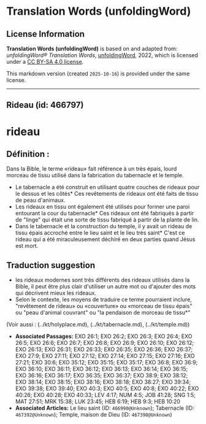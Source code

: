 # Translation Words (unfoldingWord)

## License Information

**Translation Words (unfoldingWord)** is based on and adapted from: _unfoldingWord® Translation Words_, [unfoldingWord](https://unfoldingword.org/utw), 2022, which is licensed under a [CC BY-SA 4.0 license](https://creativecommons.org/licenses/by-sa/4.0/legalcode.en).

This markdown version (created `2025-10-16`) is provided under the same license.



--------------------------------

## Rideau (id: 466797)

rideau
======

Définition :
------------

Dans la Bible, le terme «rideau» fait référence à un très épais, lourd morceau de tissu utilisé dans la fabrication du tabernacle et le temple.

* Le tabernacle a été construit en utilisant quatre couches de rideaux pour le dessus et les côtés\* Ces revêtements de rideaux ont été faits de tissu de peau d'animaux.
* Les rideaux en tissu ont également été utilisés pour former une paroi entourant la cour du tabernacle\* Ces rideaux ont été fabriqués à partir de "linge" qui était une sorte de tissu fabriqué à partir de la plante de lin.
* Dans le tabernacle et la construction du temple, il y avait un rideau de tissu épais accroché entre le lieu saint et le lieu très saint\* C'est ce rideau qui a été miraculeusement déchiré en deux parties quand Jésus est mort.

Traduction suggestion
---------------------

* les rideaux modernes sont très différents des rideaux utilisés dans la Bible, il peut être plus clair d'utiliser un autre mot ou d'ajouter des mots qui décrivent mieux les rideaux.
* Selon le contexte, les moyens de traduire ce terme pourraient inclure, "revêtement de rideau» ou «couverture» ou «morceau de tissu épais" ou "peau d'animal couvrant" ou "la pendaison de morceau de tissu\*"

(Voir aussi : (../kt/holyplace.md), (../kt/tabernacle.md), (../kt/temple.md))

* **Associated Passages:** EXO 26:1; EXO 26:2; EXO 26:3; EXO 26:4; EXO 26:5; EXO 26:6; EXO 26:7; EXO 26:8; EXO 26:9; EXO 26:10; EXO 26:12; EXO 26:13; EXO 26:31; EXO 26:33; EXO 26:35; EXO 26:36; EXO 26:37; EXO 27:9; EXO 27:11; EXO 27:12; EXO 27:14; EXO 27:15; EXO 27:16; EXO 27:21; EXO 30:6; EXO 35:12; EXO 35:15; EXO 35:17; EXO 36:8; EXO 36:9; EXO 36:10; EXO 36:11; EXO 36:12; EXO 36:13; EXO 36:14; EXO 36:15; EXO 36:16; EXO 36:17; EXO 36:35; EXO 36:37; EXO 38:9; EXO 38:12; EXO 38:14; EXO 38:15; EXO 38:16; EXO 38:18; EXO 38:27; EXO 39:34; EXO 39:38; EXO 39:40; EXO 40:3; EXO 40:5; EXO 40:8; EXO 40:22; EXO 40:26; EXO 40:28; EXO 40:33; LEV 4:17; NUM 4:5; JOB 41:28; SNG 1:5; MAT 27:51; MRK 15:38; LUK 23:45; HEB 6:19; HEB 9:3; HEB 10:20
* **Associated Articles:** Le lieu saint (ID: `466990@Unknown`); Tabernacle (ID: `467392@Unknown`); Temple, maison de Dieu (ID: `467398@Unknown`)

